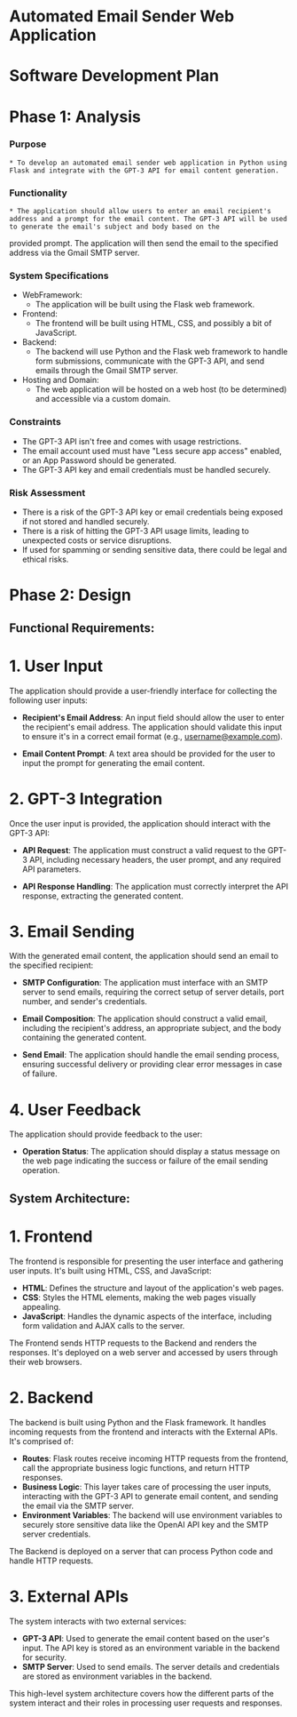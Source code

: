 # Automated Email Sender Web Application

# Software Development Plan



# Phase 1: Analysis
### Purpose
	* To develop an automated email sender web application in Python using Flask and integrate with the GPT-3 API for email content generation.
###  Functionality
	* The application should allow users to enter an email recipient's address and a prompt for the email content. The GPT-3 API will be used to generate the email's subject and body based on the 
provided prompt. The application will then send the email to the specified address via the Gmail SMTP server.

### System Specifications
* WebFramework:
	* The application will be built using the Flask web framework.
* Frontend:
	* The frontend will be built using HTML, CSS, and possibly a bit of JavaScript.
* Backend:
	* The backend will use Python and the Flask web framework to handle form submissions, communicate with the GPT-3 API, and send emails through the Gmail SMTP server.
*  Hosting and Domain:
	* The web application will be hosted on a web host (to be determined) and accessible via a custom domain.
### Constraints
* The GPT-3 API isn't free and comes with usage restrictions.
* The email account used must have "Less secure app access" enabled, or an App Password should be generated.
* The GPT-3 API key and email credentials must be handled securely.
### Risk Assessment
* There is a risk of the GPT-3 API key or email credentials being exposed if not stored and handled securely.
* There is a risk of hitting the GPT-3 API usage limits, leading to unexpected costs or service disruptions.
* If used for spamming or sending sensitive data, there could be legal and ethical risks.

# Phase 2: Design

## Functional Requirements:
# 1. User Input

The application should provide a user-friendly interface for collecting the following user inputs:

- **Recipient's Email Address**: An input field should allow the user to enter the recipient's email address. The application should validate this input to ensure it's in a correct email format (e.g., 
username@example.com).

- **Email Content Prompt**: A text area should be provided for the user to input the prompt for generating the email content.
# 2. GPT-3 Integration

Once the user input is provided, the application should interact with the GPT-3 API:

- **API Request**: The application must construct a valid request to the GPT-3 API, including necessary headers, the user prompt, and any required API parameters.

- **API Response Handling**: The application must correctly interpret the API response, extracting the generated content.

# 3. Email Sending

With the generated email content, the application should send an email to the specified recipient:

- **SMTP Configuration**: The application must interface with an SMTP server to send emails, requiring the correct setup of server details, port number, and sender's credentials.

- **Email Composition**: The application should construct a valid email, including the recipient's address, an appropriate subject, and the body containing the generated content.

- **Send Email**: The application should handle the email sending process, ensuring successful delivery or providing clear error messages in case of failure.

# 4. User Feedback

The application should provide feedback to the user:

- **Operation Status**: The application should display a status message on the web page indicating the success or failure of the email sending operation.

## System Architecture:
# 1. Frontend

The frontend is responsible for presenting the user interface and gathering user inputs. It's built using HTML, CSS, and JavaScript:

- **HTML**: Defines the structure and layout of the application's web pages.
- **CSS**: Styles the HTML elements, making the web pages visually appealing.
- **JavaScript**: Handles the dynamic aspects of the interface, including form validation and AJAX calls to the server.

The Frontend sends HTTP requests to the Backend and renders the responses. It's deployed on a web server and accessed by users through their web browsers.

# 2. Backend

The backend is built using Python and the Flask framework. It handles incoming requests from the frontend and interacts with the External APIs. It's comprised of:

- **Routes**: Flask routes receive incoming HTTP requests from the frontend, call the appropriate business logic functions, and return HTTP responses.
- **Business Logic**: This layer takes care of processing the user inputs, interacting with the GPT-3 API to generate email content, and sending the email via the SMTP server.
- **Environment Variables**: The backend will use environment variables to securely store sensitive data like the OpenAI API key and the SMTP server credentials.

The Backend is deployed on a server that can process Python code and handle HTTP requests.

# 3. External APIs

The system interacts with two external services:

- **GPT-3 API**: Used to generate the email content based on the user's input. The API key is stored as an environment variable in the backend for security.
- **SMTP Server**: Used to send emails. The server details and credentials are stored as environment variables in the backend.

This high-level system architecture covers how the different parts of the system interact and their roles in processing user requests and responses.
